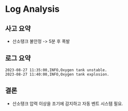 # Log Analysis

## 사고 요약
- 산소탱크 불안정 -> 5분 후 폭발 
## 로그 요약
```
2023-08-27 11:35:00,INFO,Oxygen tank unstable.
2023-08-27 11:40:00,INFO,Oxygen tank explosion.
```

## 결론
- 산소탱크 압력 이상을 조기에 감지하고 자동 벤트 시스템 필요.
